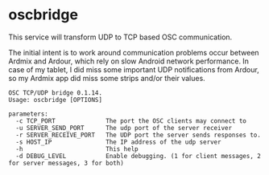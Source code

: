 # oscbridge

This service will transform UDP to TCP based OSC communication.

The initial intent is to work around communication problems occur between Ardmix and Ardour, which rely on
slow Android network performance. In case of my tablet, I did miss some important UDP notifications from Ardour,
so my Ardmix app did miss some strips and/or their values.

```
OSC TCP/UDP bridge 0.1.14.
Usage: oscbridge [OPTIONS]

parameters:
  -c TCP_PORT              The port the OSC clients may connect to
  -u SERVER_SEND_PORT      The udp port of the server receiver
  -r SERVER_RECEIVE_PORT   The UDP port the server sends responses to.
  -s HOST_IP               The IP address of the udp server
  -h                       This help
  -d DEBUG_LEVEL           Enable debugging. (1 for client messages, 2 for server messages, 3 for both)
```

